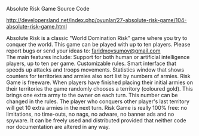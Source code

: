 Absolute Risk Game Source Code

http://developersland.net/index.php/oyunlar/27-absolute-risk-game/104-absolute-risk-game.html

Absolute Risk is a classic "World Domination Risk" game where you try to conquer the world. This game can be played with up to ten players. 
Please report bugs or send your ideas to: faridmovsumov@gmail.com   
The main features include:
Support for both human or artificial intelligence players, up to ten per game.
Customizable rules.
Smart interface that speeds up attacks and troops movements.
Statistics window that shows counters for territories and armies also sort list by numbers of armies.
Risk Game is freeware.
When players have finished placing their initial armies on their territories the game randomly chooses a territory (coloured gold). This brings one extra army to the owner on each turn. This number can be changed in the rules.
The player who conquers other player's last territory will get 10 extra armies in the next turn.
Risk Game is really 100% free: no limitations, no time-outs, no nags, no adware, no banner ads and no spyware. It can be freely used and distributed provided that neither code nor documentation are altered in any way.